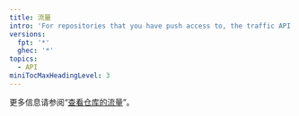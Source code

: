 ```yaml
---
title: 流量
intro: 'For repositories that you have push access to, the traffic API provides access to the information provided in your repository graph.'
versions:
  fpt: '*'
  ghec: '*'
topics:
  - API
miniTocMaxHeadingLevel: 3
---
```


更多信息请参阅“<a href="/repositories/viewing-activity-and-data-for-your-repository/viewing-traffic-to-a-repository" class="dotcom-only">查看仓库的流量</a>”。
